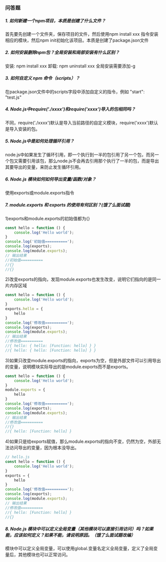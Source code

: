 ### 问答题
##### 1. 如何新建一个npm项目，本质是创建了什么文件？
首先要先创建一个文件夹，保存项目的文件，然后使用npm install xxx 指令安装相应的模块，然后npm init初始化该项目。本质是创建了package.json文件
##### 2. 如何安装删除npm包？全局安装和局部安装有什么区别？
安装: npm install xxx
卸载: npm uninstall xxx
全局安装需要添加-g
##### 3. 如何自定义 npm 命令（scripts）？
在package.json文件中的scripts字段中添加自定义的指令，例如
"start": "test.js"
##### 4. Node.js中require('./xxxx')和require('xxxx')导入的包相同吗？
不同，require('./xxxx')默认是导入当前路径的自定义模块，require('xxxx')默认是导入安装的包。
##### 5. Node.js中是如何处理循环引用？
node.js中如果发生了循环引用，即一个执行到一半的包引用了另一个包，而另一个包又需要引用该包，那么node.js不会再去引用那个执行了一半的包，而是导出其要导出的变量，来防止发生循环引用。
##### 6. Node.js 模块如何如何导出变量/函数/对象？
使用exports或module.exports指令
##### 7. module.exports 和 exports 的使用有何区别？(饿了么面试题)
1)exports和module.exports的初始值都为{}
```javascript
const hello = function () {
    console.log('Hello world');
}
console.log('初始值==========');
console.log(exports);
console.log(module.exports);
// 输出结果
//初始值==========
//{}
//{}
```
2)改变exports的指向，发现module.exports也发生改变，说明它们指向的是同一片内存区域
```javascript
const hello = function () {
    console.log('Hello world');
}
exports.hello = {
    hello
}
console.log('修改值==========');
console.log(exports);
console.log(module.exports);
// 输出结果
//修改值==========
//{ hello: { hello: [Function: hello] } }
//{ hello: { hello: [Function: hello] } }
```
3)如果只改变module.exports的指向，exports为空，但是外部文件可以引用导出的变量，说明模块实际导出的是module.exports而不是exports。
```javascript
const hello = function () {
    console.log('Hello world');
}
module.exports = {
    hello
}
console.log('修改值==========');
console.log(exports);
console.log(module.exports);
// 输出结果
//修改值==========
//{}
//{ hello: [Function: hello] }
```
4)如果只是给exports赋值，那么module.exports的指向不变，仍然为空，外部无法访问导出的变量，因为根本没导出。
```javascript
// hello.js
const hello = function () {
    console.log('Hello world');
}
exports = {
    hello
}
console.log('修改值==========');
console.log(exports);
console.log(module.exports);
// 输出结果
//修改值==========
//{ hello: [Function: hello] }
//{}
```
##### 8. Node.js 模块中可以定义全局变量（其他模块可以直接引用访问）吗？如果能，应该如何定义？如果不能，请说明原因。（饿了么面试题改编）
模块中可以定义全局变量，可以使用global.变量名定义全局变量，定义了全局变量后，其他模块也可以正常访问。